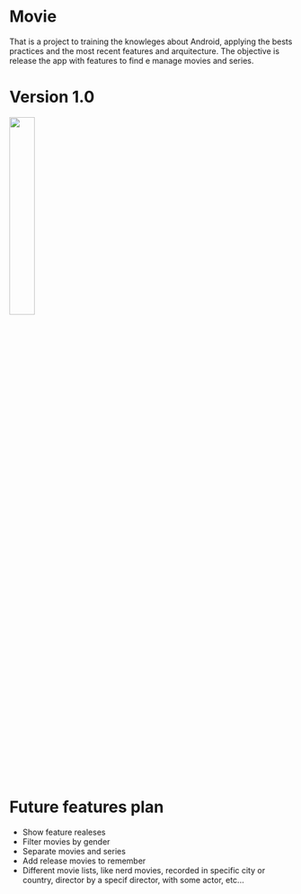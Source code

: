 # Movie
That is a project to training the knowleges about Android, applying the bests practices and the most recent features and arquitecture. The objective is release the app with features to find e manage movies and series.

# Version 1.0

<img src="https://github.com/claudiogaalvao/Movie/raw/master/gifs/Versao1.gif" style="width: 30%; height: auto;" />

# Future features plan

- Show feature realeses
- Filter movies by gender
- Separate movies and series
- Add release movies to remember
- Different movie lists, like nerd movies, recorded in specific city or country, director by a specif director, with some actor, etc...
